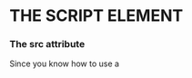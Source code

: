 


# THE SCRIPT ELEMENT

### The src attribute

Since you know how to use a <script> element with embedded code, let’s talk about linking code. Linking code is preferable because of a programming concept called Separation of Concerns (SoC). Instead of having messy code that is all in the same file, web developers separate their code into different files, making each “concern” easier to understand and more convenient when changes must be made.

For this exercise, instead of writing JavaScript in our HTML file, we are going to write it in its own file, and then reference this code with a file path name. We will do this using an attribute that may jog your memory: the src attribute!

If this seems familiar, that’s because you may have been linking to external files with the <img> and <link> elements. The attribute is exactly the same, but now its value specifies the location of your script file.

If the file is in the same project folder, the src value will be a relative path name. Below is an example of providing a relative path for a JavaScript file.


```
<script src="./exampleScript.js"></script>

```

The <script> above would look for a file called exampleScript.js that is in the same folder/directory as our index.html file.

If you must refer to JavaScript hosted externally, or in a CDN, you can also link to that file location.


### Instructions
Checkpoint 1 Passed
1. Add a <script> element with a src attribute that points to script.js.

Here’s an example on how to include a <script> element with an src attribute:

```
<script src="example.js"></script> 

```

2. Now, click on the Codecademy logo repeatedly to see random font families and font colors. The source attribute allows our HTML file to access all of this magical JavaScript with little code.

Once you have clicked the Codecademy logo several times, click Run to move on to the next exercise.

